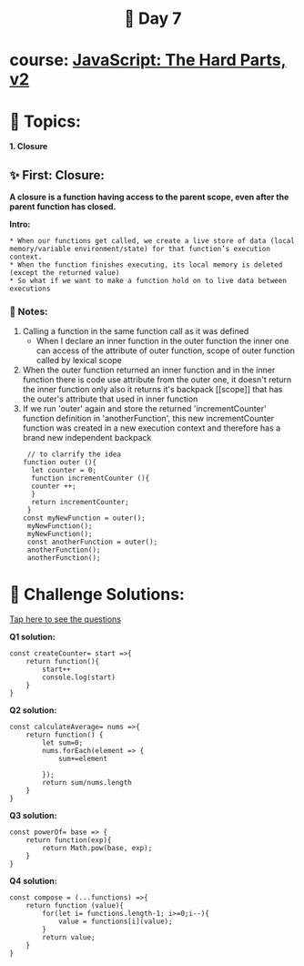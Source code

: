  <h1 align="center">🚀 Day 7 </h1>

 # course: [JavaScript: The Hard Parts, v2](https://frontendmasters.com/courses/javascript-hard-parts-v2/)

  # 🔎 Topics:
  **1. Closure**

  ## ✨️ First: Closure:
  **A closure is a function having access to the parent scope, even after the parent function has closed.**
  
  **Intro:**
  
    * When our functions get called, we create a live store of data (local memory/variable environment/state) for that function’s execution context.
    * When the function finishes executing, its local memory is deleted (except the returned value)
    * So what if we want to make a function hold on to live data between executions 

  ### 📝 Notes:
  1. Calling a function in the same function call as it was defined
      * When I declare an inner function in the outer function the inner one can access of the attribute of outer function, scope of outer function called by lexical scope
  2. When the outer function returned an inner function and in the inner function there is code use attribute from the outer one, it doesn't return the inner function only also it returns it's backpack [[scope]] that has the outer's attribute that used in inner function
  3. If we run 'outer' again and store the returned 'incrementCounter' function definition in 'anotherFunction', this new incrementCounter function was created in a new execution context and therefore has a brand new independent backpack
       ```
        // to clarrify the idea 
       function outer (){
         let counter = 0;
         function incrementCounter (){
         counter ++;
         }
         return incrementCounter;
        }
       const myNewFunction = outer();
        myNewFunction();
        myNewFunction();
        const anotherFunction = outer();
        anotherFunction();
        anotherFunction();
       ````


# 💪 Challenge Solutions:
[Tap here to see the questions](https://github.com/orjwan-alrajaby/gsg-expressjs-backend-training-2023/blob/main/learning-sprint-1/week2-day2-tasks/tasks.md)

**Q1 solution:**

  ```
  const createCounter= start =>{
      return function(){
          start++
          console.log(start)
      }
  }
  ```
**Q2 solution:**
```
const calculateAverage= nums =>{
    return function() {
        let sum=0;
        nums.forEach(element => {
            sum+=element
            
        });
        return sum/nums.length
    }
}
```

**Q3 solution:**
```
const powerOf= base => {
    return function(exp){
        return Math.pow(base, exp);
    }
}
```

**Q4 solution:**
```
const compose = (...functions) =>{
    return function (value){
        for(let i= functions.length-1; i>=0;i--){
            value = functions[i](value);
        }
        return value;
    }
}
```
